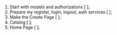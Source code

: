 1. Start with models and authorizations [ ];
2. Prepare my register, login, logout, auth services [ ];
3. Make the Create Page [ ];
4. Catalog [ ];
5. Home Page [ ];

